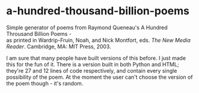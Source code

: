 # a-hundred-thousand-billion-poems
Simple generator of poems from Raymond Queneau's A Hundred Throusand Billion Poems -  
as printed in Wardrip-Fruin, Noah, and Nick Montfort, eds. *The New Media Reader*. Cambridge, MA: MIT Press, 2003.

I am sure that many people have built versions of this before. I just made this for the fun of it. There is a version built in both Python and HTML; they're 27 and 12 lines of code respectively, and contain every single possibility of the poem. At the moment the user can't choose the version of the poem though - it's random.
